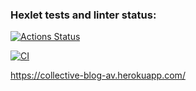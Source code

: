 ### Hexlet tests and linter status:
[![Actions Status](https://github.com/MehPNZ/rails-project-lvl2/workflows/hexlet-check/badge.svg)](https://github.com/MehPNZ/rails-project-lvl2/actions)

[![CI](https://github.com/MehPNZ/rails-project-lvl2/actions/workflows/makefile.yml/badge.svg)](https://github.com/MehPNZ/rails-project-lvl2/actions/workflows/makefile.yml)

https://collective-blog-av.herokuapp.com/